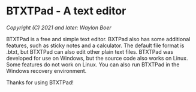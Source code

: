 # BTXTPad - A text editor
*Copyright (C) 2021 and later: Waylon Boer*

BTXTPad is a free and simple text editor.
BXTPad also has some additional features, such as sticky notes and a calculator.
The default file format is .btxt, but BTXTPad can also edit other plain text files.
BTXTPad was developed for use on Windows, but the source code also works on Linux.
Some features do not work on Linux.
You can also run BTXTPad in the Windows recovery environment.

Thanks for using BTXTPad!
